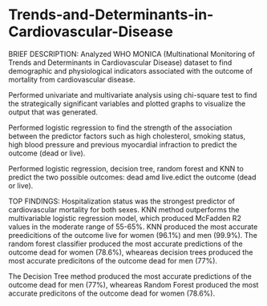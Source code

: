 # Trends-and-Determinants-in-Cardiovascular-Disease
BRIEF DESCRIPTION:
Analyzed WHO MONICA (Multinational Monitoring of Trends and Determinants in Cardiovascular Disease) dataset to find demographic and physiological indicators associated with the outcome of mortality from cardiovascular disease.

Performed univariate and multivariate analysis using chi-square test to find the strategically significant variables and plotted graphs to visualize the output that was generated.

Performed logistic regression to find the strength of the association between the predictor factors such as high cholesterol, smoking status, high blood pressure and previous myocardial infraction to predict the outcome (dead or live).

Performed logistic regression, decision tree, random forest and KNN to predict the two possible outcomes: dead amd live.edict the outcome (dead or live).

TOP FINDINGS:
Hospitalization status was the strongest predictor of cardiovascular mortality for both sexes.
KNN method outperforms the multivariable logistic regression model, which produced McFadden R2 values in the moderate range of 55-65%.
KNN produced the most accurate preedicitions of the outcome live for women (96.1%) and men (99.9%).
The random forest classifier produced the most accurate predictions of the outcome dead for women (78.6%), wheareas decision trees produced the most accurate predicitons of the outcome dead for men (77%).

The Decision Tree method produced the most accurate predictions of the outcome dead for men (77%), wheareas Random Forest produced the most accurate predicitons of the outcome dead for women (78.6%).

